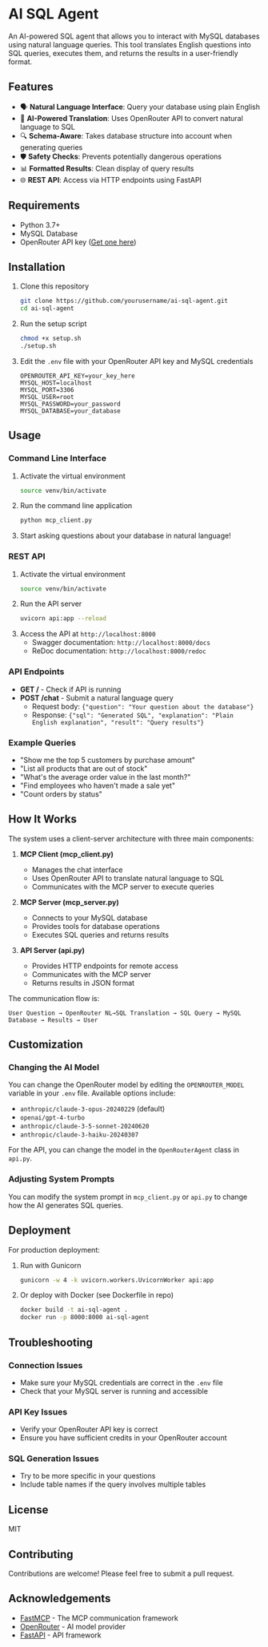 # AI SQL Agent
An AI-powered SQL agent that allows you to interact with MySQL databases using natural language queries. This tool translates English questions into SQL queries, executes them, and returns the results in a user-friendly format.

## Features
- 🗣️ **Natural Language Interface**: Query your database using plain English
- 🤖 **AI-Powered Translation**: Uses OpenRouter API to convert natural language to SQL
- 🔍 **Schema-Aware**: Takes database structure into account when generating queries
- 🛡️ **Safety Checks**: Prevents potentially dangerous operations
- 📊 **Formatted Results**: Clean display of query results
- 🌐 **REST API**: Access via HTTP endpoints using FastAPI

## Requirements
- Python 3.7+
- MySQL Database
- OpenRouter API key ([Get one here](https://openrouter.ai/keys))

## Installation
1. Clone this repository
   ```bash
   git clone https://github.com/yourusername/ai-sql-agent.git
   cd ai-sql-agent
   ```
2. Run the setup script
   ```bash
   chmod +x setup.sh
   ./setup.sh
   ```
3. Edit the `.env` file with your OpenRouter API key and MySQL credentials
   ```
   OPENROUTER_API_KEY=your_key_here
   MYSQL_HOST=localhost
   MYSQL_PORT=3306
   MYSQL_USER=root
   MYSQL_PASSWORD=your_password
   MYSQL_DATABASE=your_database
   ```

## Usage

### Command Line Interface
1. Activate the virtual environment
   ```bash
   source venv/bin/activate
   ```
2. Run the command line application
   ```bash
   python mcp_client.py
   ```
3. Start asking questions about your database in natural language!

### REST API
1. Activate the virtual environment
   ```bash
   source venv/bin/activate
   ```
2. Run the API server
   ```bash
   uvicorn api:app --reload
   ```
3. Access the API at `http://localhost:8000`
   - Swagger documentation: `http://localhost:8000/docs`
   - ReDoc documentation: `http://localhost:8000/redoc`

### API Endpoints
- **GET /** - Check if API is running
- **POST /chat** - Submit a natural language query
  - Request body: `{"question": "Your question about the database"}`
  - Response: `{"sql": "Generated SQL", "explanation": "Plain English explanation", "result": "Query results"}`

### Example Queries
- "Show me the top 5 customers by purchase amount"
- "List all products that are out of stock"
- "What's the average order value in the last month?"
- "Find employees who haven't made a sale yet"
- "Count orders by status"

## How It Works
The system uses a client-server architecture with three main components:

1. **MCP Client (mcp_client.py)**
   - Manages the chat interface
   - Uses OpenRouter API to translate natural language to SQL
   - Communicates with the MCP server to execute queries

2. **MCP Server (mcp_server.py)**
   - Connects to your MySQL database
   - Provides tools for database operations
   - Executes SQL queries and returns results

3. **API Server (api.py)**
   - Provides HTTP endpoints for remote access
   - Communicates with the MCP server
   - Returns results in JSON format

The communication flow is:
```
User Question → OpenRouter NL→SQL Translation → SQL Query → MySQL Database → Results → User
```

## Customization

### Changing the AI Model
You can change the OpenRouter model by editing the `OPENROUTER_MODEL` variable in your `.env` file. Available options include:
- `anthropic/claude-3-opus-20240229` (default)
- `openai/gpt-4-turbo`
- `anthropic/claude-3-5-sonnet-20240620`
- `anthropic/claude-3-haiku-20240307`

For the API, you can change the model in the `OpenRouterAgent` class in `api.py`.

### Adjusting System Prompts
You can modify the system prompt in `mcp_client.py` or `api.py` to change how the AI generates SQL queries.

## Deployment
For production deployment:

1. Run with Gunicorn
   ```bash
   gunicorn -w 4 -k uvicorn.workers.UvicornWorker api:app
   ```

2. Or deploy with Docker (see Dockerfile in repo)
   ```bash
   docker build -t ai-sql-agent .
   docker run -p 8000:8000 ai-sql-agent
   ```

## Troubleshooting

### Connection Issues
- Make sure your MySQL credentials are correct in the `.env` file
- Check that your MySQL server is running and accessible

### API Key Issues
- Verify your OpenRouter API key is correct
- Ensure you have sufficient credits in your OpenRouter account

### SQL Generation Issues
- Try to be more specific in your questions
- Include table names if the query involves multiple tables

## License
MIT

## Contributing
Contributions are welcome! Please feel free to submit a pull request.

## Acknowledgements
- [FastMCP](https://github.com/jtsang4/fastmcp) - The MCP communication framework
- [OpenRouter](https://openrouter.ai/) - AI model provider
- [FastAPI](https://fastapi.tiangolo.com/) - API framework
